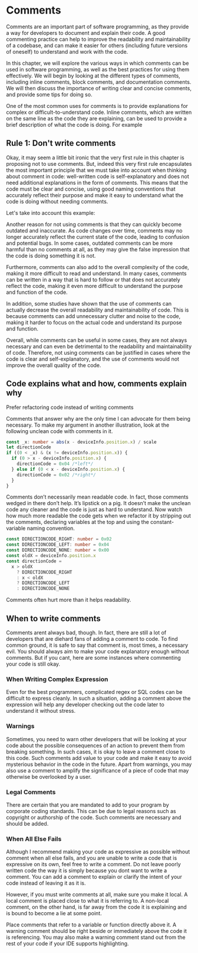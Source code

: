 # Comments

Comments are an important part of software programming, as they provide a way
for developers to document and explain their code. A good commenting practice
can help to improve the readability and maintainability of a codebase, and can
make it easier for others (including future versions of oneself) to understand
and work with the code.

In this chapter, we will explore the various ways in which comments can be used
in software programming, as well as the best practices for using them
effectively. We will begin by looking at the different types of comments,
including inline comments, block comments, and documentation comments. We will
then discuss the importance of writing clear and concise comments, and provide
some tips for doing so.

One of the most common uses for comments is to provide explanations for complex
or difficult-to-understand code. Inline comments, which are written on the same
line as the code they are explaining, can be used to provide a brief description
of what the code is doing. For example

## Rule 1: Don't write comments

Okay, it may seem a little bit ironic that the very first rule in this chapter
is proposing not to use comments. But, indeed this very first rule encapsulates
the most important principle that we must take into account when thinking about
comment in code: well-written code is self-explanatory and does not need
additional explanations in the form of comments. This means that the code must
be clear and concise, using good naming conventions that accurately reflect
their purpose and make it easy to understand what the code is doing without
needing comments.

Let's take into account this example:

Another reason for not using comments is that they can quickly become outdated
and inaccurate. As code changes over time, comments may no longer accurately
reflect the current state of the code, leading to confusion and potential bugs.
In some cases, outdated comments can be more harmful than no comments at all, as
they may give the false impression that the code is doing something it is not.

Furthermore, comments can also add to the overall complexity of the code, making
it more difficult to read and understand. In many cases, comments can be written
in a way that is hard to follow or that does not accurately reflect the code,
making it even more difficult to understand the purpose and function of the
code.

In addition, some studies have shown that the use of comments can actually
decrease the overall readability and maintainability of code. This is because
comments can add unnecessary clutter and noise to the code, making it harder to
focus on the actual code and understand its purpose and function.

Overall, while comments can be useful in some cases, they are not always
necessary and can even be detrimental to the readability and maintainability of
code. Therefore, not using comments can be justified in cases where the code is
clear and self-explanatory, and the use of comments would not improve the
overall quality of the code.

## Code explains what and how, comments explain why

Prefer refactoring code instead of writing comments

Comments that answer why are the only time I can advocate for them being
necessary. To make my argument in another illustration, look at the
following unclean code with comments in it.

```typescript
const _x: number = abs(x - deviceInfo.position.x) / scale
let directionCode
if ((0 < _x) & (x != deviceInfo.position.x)) {
  if (0 > x - deviceInfo.position.x) {
    directionCode = 0x04 /*left*/
  } else if (0 < x - deviceInfo.position.x) {
    directionCode = 0x02 /*right*/
  }
}
```

Comments don’t necessarily mean readable code. In fact, those comments wedged in
there don’t help. It’s lipstick on a pig. It doesn’t make the unclean code any
cleaner and the code is just as hard to understand. Now watch how much more
readable the code gets when we refactor it by stripping out the
comments, declaring variables at the top and using the constant-variable naming
convention.

```typescript
const DIRECTIONCODE_RIGHT: number = 0x02
const DIRECTIONCODE_LEFT: number = 0x04
const DIRECTIONCODE_NONE: number = 0x00
const oldX = deviceInfo.position.x
const directionCode =
  x > oldX
    ? DIRECTIONCODE_RIGHT
    : x < oldX
    ? DIRECTIONCODE_LEFT
    : DIRECTIONCODE_NONE
```

Comments often hurt more than it helps readability.

## When to write comments

Comments arent always bad, though. In fact, there are still a lot of developers
that are diehard fans of adding a comment to code. To find common ground, it is
safe to say that comment is, most times, a necessary evil. You should always aim
to make your code explanatory enough without comments. But if you cant, here are
some instances where commenting your code is still okay.

### When Writing Complex Expression

Even for the best programmers, complicated regex or SQL codes can be difficult
to express cleanly. In such a situation, adding a comment above the expression
will help any developer checking out the code later to understand it without
stress.

### Warnings

Sometimes, you need to warn other developers that will be looking at your code
about the possible consequences of an action to prevent them from breaking
something. In such cases, it is okay to leave a comment close to this code. Such
comments add value to your code and make it easy to avoid mysterious behavior in
the code in the future. Apart from warnings, you may also use a comment to
amplify the significance of a piece of code that may otherwise be overlooked by
a user.

### Legal Comments

There are certain that you are mandated to add to your program by corporate
coding standards. This can be due to legal reasons such as copyright or
authorship of the code. Such comments are necessary and should be added.

### When All Else Fails

Although I recommend making your code as expressive as possible without comment
when all else fails, and you are unable to write a code that is expressive on
its own, feel free to write a comment. Do not leave poorly written code the way
it is simply because you dont want to write a comment. You can add a comment to
explain or clarify the intent of your code instead of leaving it as it is.

However, if you must write comments at all, make sure you make it local. A local
comment is placed close to what it is referring to. A non-local comment, on the
other hand, is far away from the code it is explaining and is bound to become a
lie at some point.

Place comments that refer to a variable or function directly above it. A warning
comment should be right beside or immediately above the code it is referencing.
You may also make a warning comment stand out from the rest of your code if your
IDE supports highlighting.
